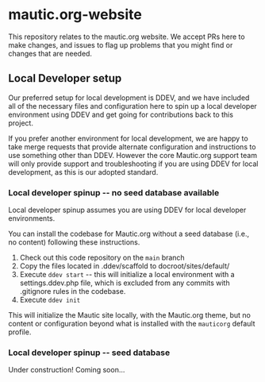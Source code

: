 # mautic.org-website
This repository relates to the mautic.org website. We accept PRs here to make changes, and issues to flag up problems that you might find or changes that are needed.

## Local Developer setup

Our preferred setup for local development is DDEV, and we have included all of the necessary files and configuration here to spin up a local developer environment using DDEV and get going for contributions back to this project.

If you prefer another environment for local development, we are happy to take merge requests that provide alternate configuration and instructions to use something other than DDEV.  However the core Mautic.org support team will only provide support and troubleshooting if you are using DDEV for local development, as this is our adopted standard.

### Local developer spinup -- no seed database available

Local developer spinup assumes you are using DDEV for local developer environments.

You can install the codebase for Mautic.org without a seed database (i.e., no content) following these instructions.

1.  Check out this code repository on the `main` branch
1.  Copy the files located in .ddev/scaffold to docroot/sites/default/
1.  Execute `ddev start` -- this will initialize a local environment with a settings.ddev.php file, which is excluded from any commits with .gitignore rules in the codebase.
1.  Execute `ddev init`

This will initialize the Mautic site locally, with the Mautic.org theme, but no content or configuration beyond what is installed with the `mauticorg` default profile.

### Local developer spinup -- seed database

Under construction!  Coming soon...
